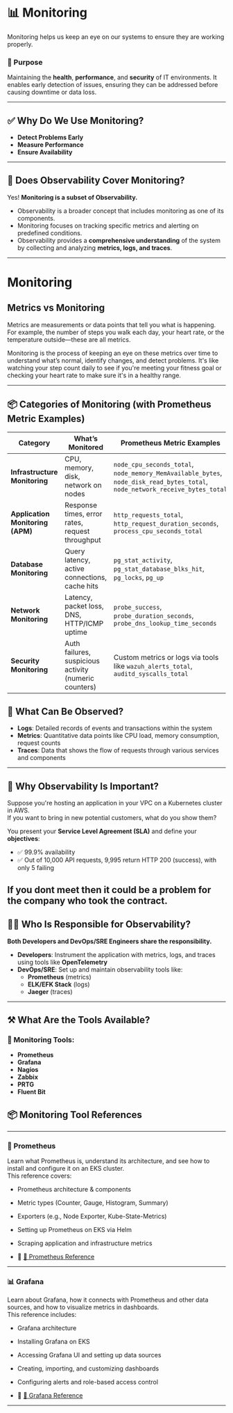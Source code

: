 # 📊 Monitoring

Monitoring helps us keep an eye on our systems to ensure they are working properly.

### 🎯 Purpose
Maintaining the **health**, **performance**, and **security** of IT environments. It enables early detection of issues, ensuring they can be addressed before causing downtime or data loss.

---

## ✅ Why Do We Use Monitoring?

- **Detect Problems Early**
- **Measure Performance**
- **Ensure Availability**

---

## 🔭 Does Observability Cover Monitoring?

Yes! **Monitoring is a subset of Observability.**

- Observability is a broader concept that includes monitoring as one of its components.
- Monitoring focuses on tracking specific metrics and alerting on predefined conditions.
- Observability provides a **comprehensive understanding** of the system by collecting and analyzing **metrics, logs, and traces**.

---

# Monitoring

## Metrics vs Monitoring

Metrics are measurements or data points that tell you what is happening. For example, the number of steps you walk each day, your heart rate, or the temperature outside—these are all metrics.

Monitoring is the process of keeping an eye on these metrics over time to understand what’s normal, identify changes, and detect problems. It's like watching your step count daily to see if you're meeting your fitness goal or checking your heart rate to make sure it's in a healthy range.

---

## 📦 Categories of Monitoring (with Prometheus Metric Examples)

| Category                  | What’s Monitored                                      | Prometheus Metric Examples                     | Exporter/Tool              |
|---------------------------|-------------------------------------------------------|------------------------------------------------|----------------------------|
| **Infrastructure Monitoring** | CPU, memory, disk, network on nodes                   | `node_cpu_seconds_total`, `node_memory_MemAvailable_bytes`, `node_disk_read_bytes_total`, `node_network_receive_bytes_total` | `node_exporter` |
| **Application Monitoring (APM)** | Response times, error rates, request throughput     | `http_requests_total`, `http_request_duration_seconds`, `process_cpu_seconds_total` | Instrumented via OpenTelemetry or Prometheus client libs |
| **Database Monitoring**   | Query latency, active connections, cache hits         | `pg_stat_activity`, `pg_stat_database_blks_hit`, `pg_locks`, `pg_up` | `postgres_exporter` |
| **Network Monitoring**    | Latency, packet loss, DNS, HTTP/ICMP uptime           | `probe_success`, `probe_duration_seconds`, `probe_dns_lookup_time_seconds` | `blackbox_exporter` |
| **Security Monitoring**   | Auth failures, suspicious activity (numeric counters) | Custom metrics or logs via tools like `wazuh_alerts_total`, `auditd_syscalls_total` | SIEM, AuditD, Wazuh, Falco |

## 👀 What Can Be Observed?

- **Logs**: Detailed records of events and transactions within the system  
- **Metrics**: Quantitative data points like CPU load, memory consumption, request counts  
- **Traces**: Data that shows the flow of requests through various services and components  

---

## 🚀 Why Observability Is Important?

Suppose you're hosting an application in your VPC on a Kubernetes cluster in AWS.  
If you want to bring in new potential customers, what do you show them?

You present your **Service Level Agreement (SLA)** and define your **objectives**:

- ✅ 99.9% availability  
- ✅ Out of 10,000 API requests, 9,995 return HTTP 200 (success), with only 5 failing

If you dont meet then it could be a problem for the company who took the contract.
---

## 👨‍💻 Who Is Responsible for Observability?

**Both Developers and DevOps/SRE Engineers share the responsibility.**

- **Developers**: Instrument the application with metrics, logs, and traces using tools like **OpenTelemetry**
- **DevOps/SRE**: Set up and maintain observability tools like:
  - **Prometheus** (metrics)
  - **ELK/EFK Stack** (logs)
  - **Jaeger** (traces)

---

## ⚒️ What Are the Tools Available?

### 🔧 Monitoring Tools:
- **Prometheus**
- **Grafana**
- **Nagios**
- **Zabbix**
- **PRTG**
- **Fluent Bit**

## 📦 Monitoring Tool References

---

### 📡 Prometheus

Learn what Prometheus is, understand its architecture, and see how to install and configure it on an EKS cluster.  
This reference covers:

- Prometheus architecture & components
- Metric types (Counter, Gauge, Histogram, Summary)
- Exporters (e.g., Node Exporter, Kube-State-Metrics)
- Setting up Prometheus on EKS via Helm
- Scraping application and infrastructure metrics

- 🔗 [📄 Prometheus Reference](docs/prometheus.md)

---

### 📊 Grafana

Learn about Grafana, how it connects with Prometheus and other data sources, and how to visualize metrics in dashboards.  
This reference includes:

- Grafana architecture
- Installing Grafana on EKS
- Accessing Grafana UI and setting up data sources
- Creating, importing, and customizing dashboards
- Configuring alerts and role-based access control

- 🔗 [📄 Grafana Reference](docs/grafana.md)

---

